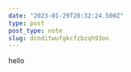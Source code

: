 ```yaml
---
date: "2023-01-29T20:32:24.500Z"
type: post 
post_type: note
slug: dcnditwufgkcfzbzqh93on
---
```

hello